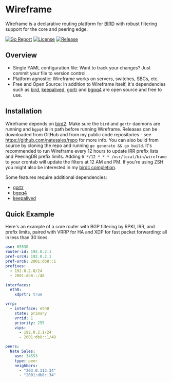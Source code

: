 # Wireframe

Wireframe is a declarative routing platform for [BIRD](https://bird.network.cz) with robust filtering support for the core and peering edge.

[![Go Report](https://goreportcard.com/badge/github.com/natesales/wireframe?style=for-the-badge)](https://goreportcard.com/report/github.com/natesales/wireframe)
[![License](https://img.shields.io/github/license/natesales/wireframe?style=for-the-badge)](https://github.com/natesales/wireframe/blob/main/LICENSE)
[![Release](https://img.shields.io/github/v/release/natesales/wireframe?style=for-the-badge)](https://github.com/natesales/wireframe/releases)

## Overview

* Single YAML configuration file: Want to track your changes? Just commit your file to version control.
* Platform agnostic: Wireframe works on servers, switches, SBCs, etc.
* Free and Open Source: In addition to Wireframe itself, it's dependencies such as [bird](https://gitlab.nic.cz/labs/bird/), [keepalived](https://github.com/acassen/keepalived), [gortr](https://github.com/cloudflare/gortr) and [bgpq4](https://github.com/bgp/bgpq4) are open source and free to use.

## Installation

Wireframe depends on [bird2](https://gitlab.nic.cz/labs/bird/). Make sure the `bird` and `gortr` daemons are running and `bgpq4` is in path before running Wireframe. Releases can be downloaded from GitHub and from my public code repositories - see https://github.com/natesales/repo for more info. You can also build from source by cloning the repo and running `go generate && go build`. It's recommended to run Wireframe every 12 hours to update IRR prefix lists and PeeringDB prefix limits. Adding `0 */12 * * * /usr/local/bin/wireframe` to your crontab will update the filters at 12 AM and PM. If you're using ZSH you might also be interested in my [birdc completion](https://github.com/natesales/zsh-bird-completions).

Some features require additional dependencies:

- [gortr](https://github.com/cloudflare/gortr)
- [bgpq4](https://github.com/bgp/bgpq4)
- [keepalived](https://github.com/acassen/keepalived)

## Quick Example

Here's an example of a core router with BGP filtering by RPKI, IRR, and prefix limits, paired with VRRP for HA and XDP for fast packet forwarding: all in less than 30 lines.

```yaml
asn: 65530
router-id: 192.0.2.1
pref-src4: 192.0.2.1
pref-src6: 2001:db8::1
prefixes:
  - 192.0.2.0/24
  - 2001:db8::/48

interfaces:
  eth0:
    xdprtr: true

vrrp:
  - interface: eth0
    state: primary
    vrrid: 1
    priority: 255
    vips:
      - 192.0.2.1/24
      - 2001:db8::1/48

peers:
  Nate Sales:
    asn: 34553
    type: peer
    neighbors:
      - "203.0.113.34"
      - "2001:db8::34"
```
